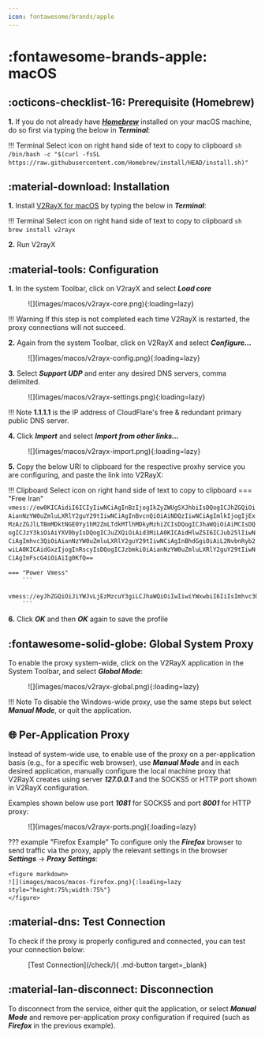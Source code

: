```yaml
---
icon: fontawesome/brands/apple
---
```


# :fontawesome-brands-apple: macOS

## :octicons-checklist-16: Prerequisite (Homebrew)
**1.** If you do not already have [***Homebrew***](https://brew.sh) installed on your macOS machine, do so first via typing the below in ***Terminal***:

!!! Terminal
    Select icon on right hand side of text to copy to clipboard
    ``` sh
    /bin/bash -c "$(curl -fsSL https://raw.githubusercontent.com/Homebrew/install/HEAD/install.sh)"
    ```

## :material-download: Installation
**1.** Install [V2RayX for macOS](https://github.com/Cenmrev/V2RayX) by typing the below in ***Terminal***:

!!! Terminal
    Select icon on right hand side of text to copy to clipboard
    ``` sh
    brew install v2rayx
    ```

**2.** Run V2rayX

## :material-tools: Configuration
**1.** In the system Toolbar, click on V2rayX and select ***Load core***

<figure markdown>
![](images/macos/v2rayx-core.png){:loading=lazy}
</figure>

!!! Warning
    If this step is not completed each time V2RayX is restarted, the proxy connections will not succeed.


**2.** Again from the system Toolbar, click on V2RayX and select ***Configure...***

<figure markdown>
![](images/macos/v2rayx-config.png){:loading=lazy}
</figure>

**3.** Select ***Support UDP*** and enter any desired DNS servers, comma delimited.  
<figure markdown>
![](images/macos/v2rayx-settings.png){:loading=lazy}
</figure>

!!! Note
    **1.1.1.1** is the IP address of CloudFlare's free & redundant primary public DNS server.

**4.** Click ***Import*** and select ***Import from other links...***

<figure markdown>
![](images/macos/v2rayx-import.png){:loading=lazy}
</figure>

**5.** Copy the below URI to clipboard for the respective proxhy service you are configuring, and paste the link into V2RayX:
   
!!! Clipboard
    Select icon on right hand side of text to copy to clipboard
    === "Free Iran"
        ```
        vmess://ew0KICAidiI6ICIyIiwNCiAgInBzIjogIkZyZWUgSXJhbiIsDQogICJhZGQiOiAianNzYW0uZmluLXRlY2guY29tIiwNCiAgInBvcnQiOiAiNDQzIiwNCiAgImlkIjogIjExMzAzZGJlLTBmMDktNGE0Yy1hM2ZmLTdkMTlhMDkyMzhiZCIsDQogICJhaWQiOiAiMCIsDQogICJzY3kiOiAiYXV0byIsDQogICJuZXQiOiAid3MiLA0KICAidHlwZSI6ICJub25lIiwNCiAgImhvc3QiOiAianNzYW0uZmluLXRlY2guY29tIiwNCiAgInBhdGgiOiAiL2NvbnRyb2wiLA0KICAidGxzIjogInRscyIsDQogICJzbmkiOiAianNzYW0uZmluLXRlY2guY29tIiwNCiAgImFscG4iOiAiIg0KfQ==
        ```

    === "Power Vmess"
        ```
        vmess://eyJhZGQiOiJiYWJvLjEzMzcuY3giLCJhaWQiOiIwIiwiYWxwbiI6IiIsImhvc3QiOiJiYWJvLjEzMzcuY3giLCJpZCI6ImVjNjFkNzQxLWQ5NWQtNGM2Ni1iMzU2LTBlZDg5NzgzMTllOSIsIm5ldCI6IndzIiwicGF0aCI6Ii9jb250cm9sLyIsInBvcnQiOiI0NDMiLCJwcyI6IlBvd2VyLVZNRVNTIiwic2N5IjoiYXV0byIsInNuaSI6ImJhYm8uMTMzNy5jeCIsInRscyI6InRscyIsInR5cGUiOiIiLCJ2IjoiMiJ9
        ```

**6.** Click ***OK*** and then ***OK*** again to save the profile

## :fontawesome-solid-globe: Global System Proxy

To enable the proxy system-wide, click on the V2RayX application in the System Toolbar, and select ***Global Mode***:

<figure markdown>
![](images/macos/v2rayx-global.png){:loading=lazy}
</figure>

!!! Note
    To disable the Windows-wide proxy, use the same steps but select ***Manual Mode***, or quit the application.

## :globe_with_meridians: Per-Application Proxy
Instead of system-wide use, to enable use of the proxy on a per-application basis (e.g., for a specific web browser), use ***Manual Mode*** and in each desired application, manually configure the local machine proxy that V2RayX creates using server ***127.0.0.1*** and the SOCKS5 or HTTP port shown in V2RayX configuration.

Examples shown below use port ***1081*** for SOCKS5 and port ***8001*** for HTTP proxy:

<figure markdown>
![](images/macos/v2rayx-ports.png){:loading=lazy}
</figure>

??? example "Firefox Example"
    To configure only the ***Firefox*** browser to send traffic via the proxy, apply the relevant settings in the browser ***Settings*** -> ***Proxy Settings***:

    <figure markdown>
    ![](images/macos/macos-firefox.png){:loading=lazy style="height:75%;width:75%"}
    </figure>

## :material-dns: Test Connection

To check if the proxy is properly configured and connected, you can test your connection below:

<figure markdown>
[Test Connection](/check/){ .md-button target=_blank}
</figure>

## :material-lan-disconnect: Disconnection

To disconnect from the service, either quit the application, or select ***Manual Mode*** and remove per-application proxy configuration if required (such as ***Firefox*** in the previous example).
